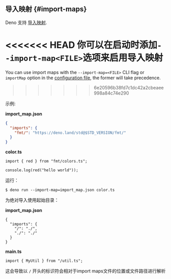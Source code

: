 ## 导入映射 {#import-maps}

Deno 支持 [导入映射](https://github.com/WICG/import-maps).

<<<<<<< HEAD
你可以在启动时添加`--import-map<FILE>`选项来启用导入映射
=======
You can use import maps with the `--import-map=<FILE>` CLI flag or `importMap`
option in the [configuration file](../getting_started/configuration_file.md),
the former will take precedence.
>>>>>>> 6e20596b38fd7c1dc42a2cbeaee998a84c74e290

示例:

**import_map.json**

```json
{
  "imports": {
    "fmt/": "https://deno.land/std@$STD_VERSION/fmt/"
  }
}
```

**color.ts**

```ts, ignore
import { red } from "fmt/colors.ts";

console.log(red("hello world"));
```

运行：

```shell
$ deno run --import-map=import_map.json color.ts
```

为绝对导入使用起始目录：

**import_map.json**

```jsonc
{
  "imports": {
    "/": "./",
    "./": "./"
  }
}
```

**main.ts**

```ts, ignore
import { MyUtil } from "/util.ts";
```

这会导致以 `/` 开头的标识符会相对于import maps文件的位置或文件路径进行解析
